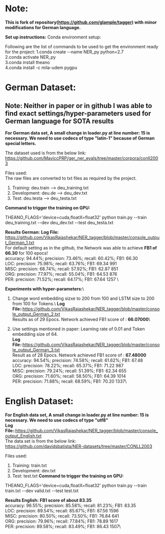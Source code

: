 # Note: 
**This is fork of repository(https://github.com/glample/tagger) with minor modifications for German language.**


**Set up instructions:**
Conda environment setup:

Following are the list of commands to be used to get the environment ready for the project:
1.conda create --name NER_py python=2.7 \
2.conda activate NER_py \
3.conda install theano \
4.conda install -c mila-udem pygpu

# German Dataset:
## Note: Neither in paper or in github I was able to find exact settings/hyper-parameters  used for German language for SOTA results

**For German data set, A small change in loader.py at line number: 15 is necessary. We need to use codecs of type "latin-1" because of German special letters.**

The dataset used is from the below link:\
https://github.com/MaviccPRP/ger_ner_evals/tree/master/corpora/conll2003

Files used:\
The raw files are converted to txt files as required by the project.

1. Training: deu.train --> deu_training.txt
2. Development: deu.de --> deu_dev.txt
3. Test: deu.testa --> deu_testa.txt

**Command to trigger the training on GPU:**

THEANO_FLAGS='device=cuda,floatX=float32' python train.py --train deu_training.txt --dev deu_dev.txt --test deu_testa.txt

**Results German:**
**Log File:** https://github.com/VikasRajashekar/NER_tagger/blob/master/console_output_German_1.txt \
For default setting as in the github, the Network was able to achieve **FB1 of 66.30** for 100 epocs! \
accuracy:  94.44%; precision:  73.46%; recall:  60.42%; FB1:  66.30\
              LOC: precision:  75.98%; recall:  63.76%; FB1:  69.34  991 \
             MISC: precision:  68.74%; recall:  57.92%; FB1:  62.87  851 \
              ORG: precision:  77.97%; recall:  55.04%; FB1:  64.53  876 \
              PER: precision:  71.52%; recall:  64.17%; FB1:  67.64  1257 \

**Experiments with hyper-parameters:**\
1. Change word embedding sizxe to 200 from 100 and LSTM size to 200 from 100 for Tokens.\ 
**Log File:**:https://github.com/VikasRajashekar/NER_tagger/blob/master/console_output_German_2.txt \
Results as of 29 Epocs.
Network achieved FB1 score of : **66.07000**\

2. Use settings mentioned in paper: Learning rate of 0.01 and Token embedding size of 64.\
**Log File:**:https://github.com/VikasRajashekar/NER_tagger/blob/master/console_output_German_3.txt \
Result as of 28 Epocs.
Network achieved FB1 score of : **67.48000**\
accuracy:  94.54%; precision:  74.58%; recall:  61.62%; FB1:  67.48 \
              LOC: precision:  78.22%; recall:  65.37%; FB1:  71.22  987 \
             MISC: precision:  79.24%; recall:  51.39%; FB1:  62.34  655 \
              ORG: precision:  71.60%; recall:  58.50%; FB1:  64.39  1014 \
              PER: precision:  71.88%; recall:  68.59%; FB1:  70.20  1337\


# English Dataset:

**For English data set, A small change in loader.py at line number: 15 is necessary. We need to use codecs of type "utf8"** \
**Log File:**:https://github.com/VikasRajashekar/NER_tagger/blob/master/console_output_English.txt \
The data set is from the below link:\
https://github.com/davidsbatista/NER-datasets/tree/master/CONLL2003

Files used:
1. Training: train.txt
2. Development: dev.txt
3. Test: test.txt
**Command to trigger the training on GPU:**

THEANO_FLAGS='device=cuda,floatX=float32' python train.py --train train.txt --dev valid.txt --test test.txt

**Results English:**
**FB1 score of about 83.35**\
accuracy:  96.55%; precision:  85.58%; recall:  81.23%; FB1:  83.35\
              LOC: precision:  89.54%; recall:  85.67%; FB1:  87.56  1596\
             MISC: precision:  80.50%; recall:  73.50%; FB1:  76.84  641\
              ORG: precision:  79.96%; recall:  77.84%; FB1:  78.89  1617\
              PER: precision:  89.58%; recall:  83.49%; FB1:  86.43  1507\





